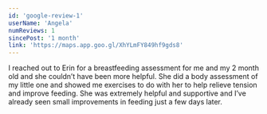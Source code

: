 ```yaml
---
id: 'google-review-1'
userName: 'Angela'
numReviews: 1
sincePost: '1 month'
link: 'https://maps.app.goo.gl/XhYLmFY849hf9gds8'
---
```


<p class="text-base">
I reached out to Erin for a breastfeeding assessment for me and my 2 month old and she couldn’t have been more helpful. She did a body assessment of my little one and showed me exercises to do with her to help relieve tension and improve feeding. She was extremely helpful and supportive and I’ve already seen small improvements in feeding just a few days later.
</p>
